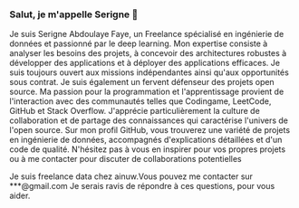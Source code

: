 ### Salut, je m'appelle Serigne 👋
Je suis Serigne Abdoulaye Faye, un Freelance spécialisé en ingénierie de données et passionné par le deep learning. Mon expertise consiste à analyser les besoins des projets, à concevoir des architectures robustes à développer des applications et à déployer des applications efficaces. Je suis toujours ouvert aux missions indépendantes ainsi qu'aux opportunités sous contrat.
Je suis également un fervent défenseur des projets open source. Ma passion pour la programmation et l'apprentissage provient de l'interaction avec des communautés telles que Codingame, LeetCode, GitHub et Stack Overflow. J'apprécie particulièrement la culture de collaboration et de partage des connaissances qui caractérise l'univers de l'open source.
Sur mon profil GitHub, vous trouverez une variété de projets en ingénierie de données, accompagnés d'explications détaillées et d'un code de qualité. N'hésitez pas à vous en inspirer pour vos propres projets ou à me contacter pour discuter de collaborations potentielles

Je suis freelance data chez ainuw.Vous pouvez me contacter sur ***@gmail.com
Je serais ravis de répondre à ces questions, pour vous aider.

<!--
**serigne2/Serigne2** is a ✨ _special_ ✨ repository because its `README.md` (this file) appears on your GitHub profile.

Here are some ideas to get you started:

- 🔭 I’m currently working on ...
- 🌱 I’m currently learning ...
- 👯 I’m looking to collaborate on ...
- 🤔 I’m looking for help with ...
- 💬 Ask me about ...
- 📫 How to reach me: ...
- 😄 Pronouns: ...
- ⚡ Fun fact: ...
-->
